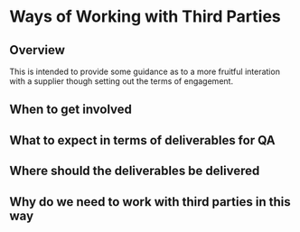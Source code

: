 
# Ways of Working with Third Parties
## Overview
This is intended to provide some guidance as to a more fruitful interation with a supplier though setting out 
the terms of engagement.

## When to get involved

## What to expect in terms of deliverables for QA

## Where should the deliverables be delivered

## Why do we need to work with third parties in this way

